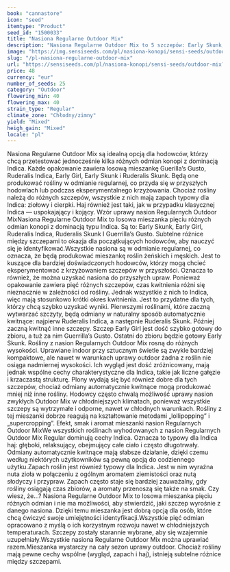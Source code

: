 ```yaml
---
book: "cannastore"
icon: "seed"
itemtype: "Product"
seed_id: "1500033"
title: "Nasiona Regularne Outdoor Mix"
description: "Nasiona Regularne Outdoor Mix to 5 szczepów: Early Skunk, Early Girl, Guerrilla’s Gusto, Ruderalis Skunk i Ruderalis Indica. Kwitną w chłodnym klimacie."
image: "https://img.sensiseeds.com/pl/nasiona-konopi/sensi-seeds/outdoor-mix-image.png"
slug: "/pl-nasiona-regularne-outdoor-mix"
url: "https://sensiseeds.com/pl/nasiona-konopi/sensi-seeds/outdoor-mix?a_aid=cannastore"
price: 48
currency: "eur"
number_of_seeds: 25
category: "Outdoor"
flowering_min: 40
flowering_max: 40
strain_type: "Regular"
climate_zone: "Chłodny/zimny"
yield: "Mixed"
heigh_gain: "Mixed"
locale: "pl"
---
```

Nasiona Regularne Outdoor Mix są idealną opcją dla hodowców, którzy chcą przetestować jednocześnie kilka różnych odmian konopi z dominacją Indica. Każde opakowanie zawiera losową mieszankę Guerilla’s Gusto, Ruderalis Indica, Early Girl, Early Skunk i Ruderalis Skunk. Będą one produkować rośliny w odmianie regularnej, co przyda się w przyszłych hodowlach lub podczas eksperymentalnego krzyżowania. Chociaż rośliny należą do różnych szczepów, wszystkie z nich mają zapach typowy dla Indica: ziołowy i cierpki. Haj również jest taki, jak w przypadku klasycznej Indica — uspokajający i kojący. Wzór uprawy nasion Regularnych Outdoor MixNasiona Regularne Outdoor Mix to losowa mieszanka pięciu różnych odmian konopi z dominacją typu Indica. Są to: Early Skunk, Early Girl, Ruderalis Indica, Ruderalis Skunk I Guerrilla’s Gusto. Subtelne różnice między szczepami to okazja dla początkujących hodowców, aby nauczyć się je identyfikować.Wszystkie nasiona są w odmianie regularnej, co oznacza, że będą produkować mieszankę roślin żeńskich i męskich. Jest to kuszące dla bardziej doświadczonych hodowców, którzy mogą chcieć eksperymentować z krzyżowaniem szczepów w przyszłości. Oznacza to również, że można uzyskać nasiona do przyszłych upraw. Ponieważ opakowanie zawiera pięć różnych szczepów, czas kwitnienia różni się nieznacznie w zależności od rośliny. Jednak wszystkie z nich to Indica, więc mają stosunkowo krótki okres kwitnienia. Jest to przydatne dla tych, którzy chcą szybko uzyskać wyniki. Pierwszymi roślinami, które zaczną wytwarzać szczyty, będą odmiany w naturalny sposób automatycznie kwitnące: najpierw Ruderalis Indica, a następnie Ruderalis Skunk. Później zaczną kwitnąć inne szczepy. Szczep Early Girl jest dość szybko gotowy do zbioru, a tuż za nim Guerrilla’s Gusto. Ostatni do zbioru będzie gotowy Early Skunk. Rośliny z nasion Regularnych Outdoor Mix rosną do różnych wysokości. Uprawiane indoor przy sztucznym świetle są zwykle bardziej kompaktowe, ale nawet w warunkach uprawy outdoor żadna z roślin nie osiąga nadmiernej wysokości. Ich wygląd jest dość zróżnicowany, mają jednak wspólne cechy charakterystyczne dla Indica, takie jak liczne gałęzie i krzaczastą strukturę. Plony wydają się być również dobre dla tych szczepów, chociaż odmiany automatycznie kwitnące mogą produkować mniej niż inne rośliny. Hodowcy często chwalą możliwość uprawy nasion zwykłych Outdoor Mix w chłodniejszych klimatach, ponieważ wszystkie szczepy są wytrzymałe i odporne, nawet w chłodnych warunkach. Rośliny z tej mieszanki dobrze reagują na kształtowanie metodami „lollipopping” i „supercropping”. Efekt, smak i aromat mieszanki nasion Regularnych Outdoor MixWe wszystkich roślinach wyhodowanych z nasion Regularnych Outdoor Mix Regular dominują cechy Indica. Oznacza to typowy dla Indica haj: głęboki, relaksujący, obejmujący całe ciało i często długotrwały. Odmiany automatycznie kwitnące mają słabsze działanie, dzięki czemu według niektórych użytkowników są pewną opcją do codziennego użytku.Zapach roślin jest również typowy dla Indica. Jest w nim wyraźna nuta zioła w połączeniu z ogólnym aromatem ziemistości oraz nutą słodyczy i przypraw. Zapach często staje się bardziej zauważalny, gdy rośliny osiągają czas zbiorów, a aromaty przenoszą się także na smak. Czy wiesz, że…? Nasiona Regularne Outdoor Mix to losowa mieszanka pięciu różnych odmian i nie ma możliwości, aby stwierdzić, jaki szczep wyrośnie z danego nasiona. Dzięki temu mieszanka jest dobrą opcją dla osób, które chcą ćwiczyć swoje umiejętności identyfikacji.Wszystkie pięć odmian opracowano z myślą o ich korzystnym rozwoju nawet w chłodniejszych temperaturach. Szczepy zostały starannie wybrane, aby się wzajemnie uzupełniały.Wszystkie nasiona Regularne Outdoor Mix można uprawiać razem.Mieszanka wystarczy na cały sezon uprawy outdoor. Chociaż rośliny mają pewne cechy wspólne (wygląd, zapach i haj), istnieją subtelne różnice między szczepami.
